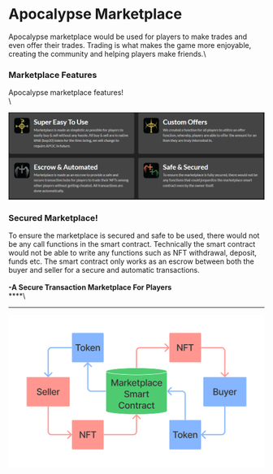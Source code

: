 # Apocalypse Marketplace

Apocalypse marketplace would be used for players to make trades and even offer their trades. Trading is what makes the game more enjoyable, creating the community and helping players make friends.\


### Marketplace Features

Apocalypse marketplace features!\
\


![](<../.gitbook/assets/image (152).png>)

### Secured Marketplace!

To ensure the marketplace is secured and safe to be used, there would not be any call functions in the smart contract. Technically the smart contract would not be able to write any functions such as NFT withdrawal, deposit, funds etc. The smart contract only works as an escrow between both the buyer and seller for a secure and automatic transactions.\
\
**-A Secure Transaction Marketplace For Players**\
****\
****

![](<../.gitbook/assets/image (66).png>)
